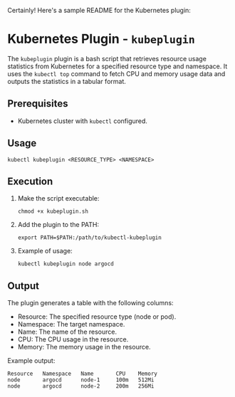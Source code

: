 Certainly! Here's a sample README for the Kubernetes plugin:

# Kubernetes Plugin - `kubeplugin`

The `kubeplugin` plugin is a bash script that retrieves resource usage statistics from Kubernetes for a specified resource type and namespace. It uses the `kubectl top` command to fetch CPU and memory usage data and outputs the statistics in a tabular format.

## Prerequisites

- Kubernetes cluster with `kubectl` configured.

## Usage

```
kubectl kubeplugin <RESOURCE_TYPE> <NAMESPACE>
```


## Execution



1. Make the script executable:

   ```
   chmod +x kubeplugin.sh
   ```

2. Add the plugin to the PATH:

   ```
   export PATH=$PATH:/path/to/kubectl-kubeplugin
   ```

3. Example of usage:

   ```
   kubectl kubeplugin node argocd
   ```

## Output

The plugin generates a table with the following columns:

- Resource: The specified resource type (node or pod).
- Namespace: The target namespace.
- Name: The name of the resource.
- CPU: The CPU usage in the resource.
- Memory: The memory usage in the resource.

Example output:

```
Resource   Namespace   Name       CPU    Memory
node       argocd      node-1     100m   512Mi
node       argocd      node-2     200m   256Mi
```

